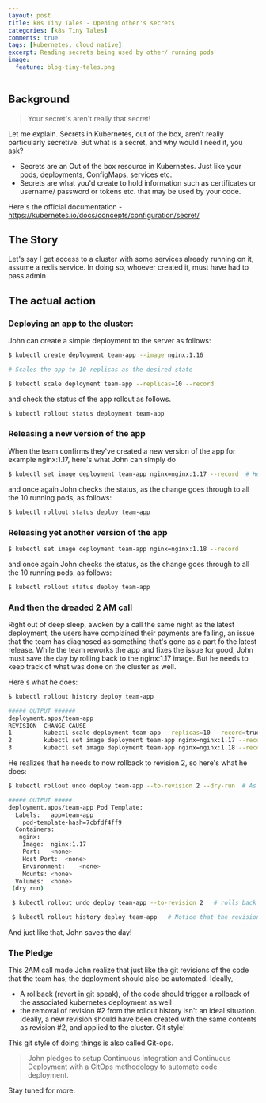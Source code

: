 ```yaml
---
layout: post
title: k8s Tiny Tales - Opening other's secrets
categories: [k8s Tiny Tales]
comments: true
tags: [kubernetes, cloud native]
excerpt: Reading secrets being used by other/ running pods
image:
  feature: blog-tiny-tales.png
---
```



## Background

> Your secret's aren't really that secret!

Let me explain. Secrets in Kubernetes, out of the box, aren't really particularly secretive. But what is a secret, and why would I need it, you ask? 

- Secrets are an Out of the box resource in Kubernetes. Just like your pods, deployments, ConfigMaps, services etc. 
- Secrets are what you'd create to hold information such as certificates or username/ password or tokens etc. that may be used by your code. 

Here's the official documentation - https://kubernetes.io/docs/concepts/configuration/secret/

## The Story

Let's say I get access to a cluster with some services already running on it, assume a redis service. In doing so, whoever created it, must have had to pass admin 


## The actual action

### Deploying an app to the cluster:

John can create a simple deployment to the server as follows:

```bash
$ kubectl create deployment team-app --image nginx:1.16

# Scales the app to 10 replicas as the desired state 

$ kubectl scale deployment team-app --replicas=10 --record
```

and check the status of the app rollout as follows.

```bash
$ kubectl rollout status deployment team-app 
```

### Releasing a new version of the app

When the team confirms they've created a new version of the app for example nginx:1.17, here's what John can simply do

```bash
$ kubectl set image deployment team-app nginx=nginx:1.17 --record  # Here nginx=nginx1.17 means change the image for the container name 'nginx' with image 'nginx:1.17'
```

and once again John checks the status, as the change goes through to all the 10 running pods, as follows:

```bash
$ kubectl rollout status deploy team-app
```

### Releasing yet another version of the app


```bash
$ kubectl set image deployment team-app nginx=nginx:1.18 --record  
```

and once again John checks the status, as the change goes through to all the 10 running pods, as follows:

```bash
$ kubectl rollout status deploy team-app
```

### And then the dreaded 2 AM call

Right out of deep sleep, awoken by a call the same night as the latest deployment, the users have complained their payments are failing, an issue that the team has diagnosed as something that's gone as a part fo the latest release. While the team reworks the app and fixes the issue for good, John must save the day by rolling back to the nginx:1.17 image. But he needs to keep track of what was done on the cluster as well.

Here's what he does:

```bash
$ kubectl rollout history deploy team-app

##### OUTPUT ######
deployment.apps/team-app 
REVISION  CHANGE-CAUSE
1         kubectl scale deployment team-app --replicas=10 --record=true
2         kubectl set image deployment team-app nginx=nginx:1.17 --record=true
3         kubectl set image deployment team-app nginx=nginx:1.18 --record=true

```

He realizes that he needs to now rollback to revision 2, so here's what he does:

```bash
$ kubectl rollout undo deploy team-app --to-revision 2 --dry-run  # As the command option --dry-run suggests, this will show him exactly what will be applied to the cluster once he actually runs the undo

##### OUTPUT #####
deployment.apps/team-app Pod Template:
  Labels:	app=team-app
	pod-template-hash=7cbfdf4ff9
  Containers:
   nginx:
    Image:	nginx:1.17
    Port:	<none>
    Host Port:	<none>
    Environment:	<none>
    Mounts:	<none>
  Volumes:	<none>
 (dry run)

 $ kubectl rollout undo deploy team-app --to-revision 2   # rolls back the deployment to the state as of revision #2

 $ kubectl rollout history deploy team-app   # Notice that the revision 2 stops showing in the history and now shows up as revision #4 in the history
```

And just like that, John saves the day! 

### The Pledge

This 2AM call made John realize that just like the git revisions of the code that the team has, the deployment should also be automated. Ideally,

- A rollback (revert in git speak), of the code should trigger a rollback of the associated kubernetes deployment as well
- the removal of revision #2 from the rollout history isn't an ideal situation. Ideally, a new revision should have been created with the same contents as revision #2, and applied to the cluster. Git style!

This git style of doing things is also called Git-ops.

> John pledges to setup Continuous Integration and Continuous Deployment with a GitOps methodology to automate code deployment.

Stay tuned for more.